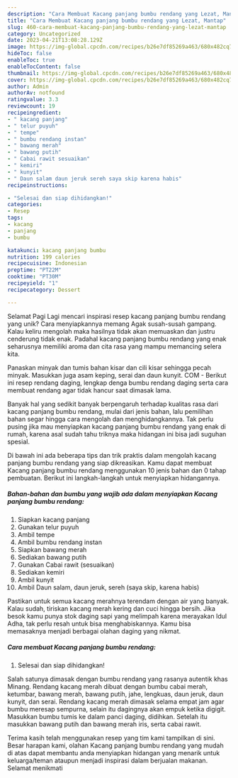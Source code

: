 ```yaml
---
description: "Cara Membuat Kacang panjang bumbu rendang yang Lezat, Mantap"
title: "Cara Membuat Kacang panjang bumbu rendang yang Lezat, Mantap"
slug: 460-cara-membuat-kacang-panjang-bumbu-rendang-yang-lezat-mantap
category: Uncategorized
date: 2023-04-21T13:08:28.129Z
image: https://img-global.cpcdn.com/recipes/b26e7df85269a463/680x482cq70/kacang-panjang-bumbu-rendang-foto-resep-utama.jpg
hideToc: false
enableToc: true
enableTocContent: false
thumbnail: https://img-global.cpcdn.com/recipes/b26e7df85269a463/680x482cq70/kacang-panjang-bumbu-rendang-foto-resep-utama.jpg
cover: https://img-global.cpcdn.com/recipes/b26e7df85269a463/680x482cq70/kacang-panjang-bumbu-rendang-foto-resep-utama.jpg
author: Admin
authorAv: notfound
ratingvalue: 3.3
reviewcount: 19
recipeingredient:
- " kacang panjang"
- " telur puyuh"
- " tempe"
- " bumbu rendang instan"
- " bawang merah"
- " bawang putih"
- " Cabai rawit sesuaikan"
- " kemiri"
- " kunyit"
- " Daun salam daun jeruk sereh saya skip karena habis"
recipeinstructions:

- "Selesai dan siap dihidangkan!"
categories:
- Resep
tags:
- kacang
- panjang
- bumbu

katakunci: kacang panjang bumbu 
nutrition: 199 calories
recipecuisine: Indonesian
preptime: "PT22M"
cooktime: "PT30M"
recipeyield: "1"
recipecategory: Dessert

---
```



Selamat Pagi Lagi mencari inspirasi resep kacang panjang bumbu rendang yang unik? Cara menyiapkannya memang Agak susah-susah gampang. Kalau keliru mengolah maka hasilnya tidak akan memuaskan dan justru cenderung tidak enak. Padahal kacang panjang bumbu rendang yang enak seharusnya memiliki aroma dan cita rasa yang mampu memancing selera kita.


Panaskan minyak dan tumis bahan kisar dan cili kisar sehingga pecah minyak. Masukkan juga asam keping, serai dan daun kunyit. COM - Berikut ini resep rendang daging, lengkap denga bumbu rendang daging serta cara membuat rendang agar tidak hancur saat dimasak lama.

Banyak hal yang sedikit banyak berpengaruh terhadap kualitas rasa dari kacang panjang bumbu rendang, mulai dari jenis bahan, lalu pemilihan bahan segar hingga cara mengolah dan menghidangkannya. Tak perlu pusing jika mau menyiapkan kacang panjang bumbu rendang yang enak di rumah, karena asal sudah tahu triknya maka hidangan ini bisa jadi suguhan spesial.


Di bawah ini ada beberapa tips dan trik praktis dalam mengolah kacang panjang bumbu rendang yang siap dikreasikan. Kamu dapat membuat Kacang panjang bumbu rendang menggunakan 10 jenis bahan dan 0 tahap pembuatan. Berikut ini langkah-langkah untuk menyiapkan hidangannya.

<!--inarticleads1-->

##### Bahan-bahan dan bumbu yang wajib ada dalam menyiapkan Kacang panjang bumbu rendang:

1. Siapkan  kacang panjang
1. Gunakan  telur puyuh
1. Ambil  tempe
1. Ambil  bumbu rendang instan
1. Siapkan  bawang merah
1. Sediakan  bawang putih
1. Gunakan  Cabai rawit (sesuaikan)
1. Sediakan  kemiri
1. Ambil  kunyit
1. Ambil  Daun salam, daun jeruk, sereh (saya skip, karena habis)


Pastikan untuk semua kacang merahnya terendam dengan air yang banyak. Kalau sudah, tiriskan kacang merah kering dan cuci hingga bersih. Jika besok kamu punya stok daging sapi yang melimpah karena merayakan Idul Adha, tak perlu resah untuk bisa menghabiskannya. Kamu bisa memasaknya menjadi berbagai olahan daging yang nikmat. 

<!--inarticleads2-->

##### Cara membuat Kacang panjang bumbu rendang:


1. Selesai dan siap dihidangkan!

Salah satunya dimasak dengan bumbu rendang yang rasanya autentik khas Minang. Rendang kacang merah dibuat dengan bumbu cabai merah, ketumbar, bawang merah, bawang putih, jahe, lengkuas, daun jeruk, daun kunyit, dan serai. Rendang kacang merah dimasak selama empat jam agar bumbu meresap sempurna, selain itu dagingnya akan empuk ketika digigit. Masukkan bumbu tumis ke dalam panci daging, didihkan. Setelah itu masukkan bawang putih dan bawang merah iris, serta cabai rawit. 

Terima kasih telah menggunakan resep yang tim kami tampilkan di sini. Besar harapan kami, olahan Kacang panjang bumbu rendang yang mudah di atas dapat membantu anda menyiapkan hidangan yang menarik untuk keluarga/teman ataupun menjadi inspirasi dalam berjualan makanan. Selamat menikmati
